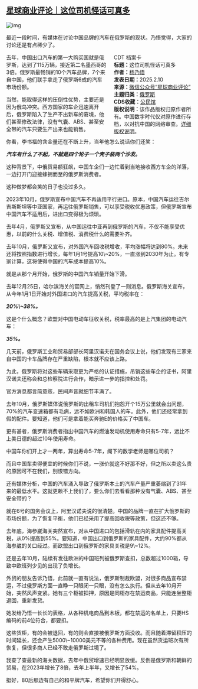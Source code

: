 <!--1739202877000-->
[星球商业评论｜这位司机怪话可真多](https://chinadigitaltimes.net/chinese/715736.html)
------

<p><img decoding="async" src="https://chinadigitaltimes.net/chinese/files/2025/02/post-715736-67aa210890ccd.png" alt="img"></p><p>最近一段时间，有媒体在讨论中国品牌的汽车在俄罗斯的现状。乃悟觉得，大家的讨论还是有点稀少了。</p><div style="width:42%;float:right;padding-left:20px;"><div class="su-spoiler su-spoiler-style-fancy su-spoiler-icon-chevron-circle" data-scroll-offset="0" data-anchor-in-url="no"><div class="su-spoiler-title" tabindex="0" role="button"><span class="su-spoiler-icon"></span>CDT 档案卡</div><div class="su-spoiler-content su-u-clearfix su-u-trim"><strong>标题：</strong>这位司机怪话可真多<br><strong>作者：</strong><a href="https://chinadigitaltimes.net/space/星球商业评论" target="_blank">杨乃悟</a><br><strong>发表日期：</strong>2025.2.10<br><strong>来源：</strong><a href="https://web.archive.org/web/https://mp.weixin.qq.com/s/gZWtZI4duPOJtOoNatUW-w" target="_blank">微信公众号“星球商业评论”</a><br><strong>主题归类：</strong><a href="https://chinadigitaltimes.net/space/俄罗斯" target="_blank">俄罗斯</a><br><strong>CDS收藏：</strong><a href="https://chinadigitaltimes.net/space/%E5%85%AC%E6%B0%91%E9%A6%86" target="_blank" rel="noopener">公民馆</a><br><strong>版权说明：</strong>该作品版权归原作者所有。中国数字时代仅对原作进行存档，以对抗中国的网络审查。<a href="https://chinadigitaltimes.net/chinese/copyright">详细版权说明</a>。</div></div></div><p>去年，中国出口汽车的第一大购买国就是俄罗斯，达到了115万辆，接近第二名墨西哥的3倍。俄罗斯最畅销的10个汽车品牌，7个来自中国，他们联手拿走了俄罗斯6成的汽车市场份额。</p><p>当然，能取得这样的压倒性优势，主要还是因为俄乌冲突。西方国家的车企迅速离开后，俄罗斯陷入了生产不出新车的窘境，他们甚至修改法律，没有气囊、ABS、甚至安全带的汽车只要生产出来也能销售。</p><p>你看，李书福的含金量还在不断上升，当年他怎么说话你们还笑：</p><p><em><strong>汽车有什么了不起，不就是四个轮子一个壳子装两个沙发。</strong></em></p><p>这种背景下，中俄贸易额狂飙，中国车企们一边忙着到当地接收西方车企的洋落，一边打开门迎接蜂拥而至的俄罗斯消费者。</p><p>这种做梦都会笑的日子也没过多久。</p><p>2023年10月，俄罗斯宣布中国汽车不再适用平行进口。原本，中国汽车运往吉尔吉斯斯坦等中亚国家，再运往俄罗斯销售，可以享受税收优惠政策，但俄罗斯宣布中国汽车不适用后，进出口变得极为烦琐。</p><p>去年4月，俄罗斯又宣布，从中国运往中亚再到俄罗斯的汽车，不仅不能享受优惠，以前的什么关税、增值税、消费税什么的需要补齐。</p><p>去年10月，俄罗斯又宣布，对外国汽车回收税增收，平均涨幅将达到80%。未来还将按照指数进行增长，每年1月1号提高10\~20%，一直涨到2030年为止。有专家计算，这将使得中国的汽车成本提高10%。</p><p>就是从那个月开始，俄罗斯的中国汽车销量开始下滑。</p><p>去年12月25日，哈尔滨海关的官网上，悄然刊登了一则消息。俄罗斯海关宣布，从今年1月1日开始对外国进口的汽车提高关税，平均税率在：</p><p><em><strong>20%\~38%。</strong></em></p><p>这是个什么概念？欧盟对中国电动车征收关税，税率最高的是上汽集团的电动汽车：</p><p><em><strong>35%。</strong></em></p><p>几天前，俄罗斯工业和贸易部部长阿里汉诺夫在国务会议上说，他们发现有三家来自中国的卡车品牌存在严重缺陷，根本就不应该上路。</p><p>为此，俄罗斯将对这些车辆采取更为严格的认证措施，吊销这些车企的证书，阿里汉诺夫还称会和总检察院进行合作，暗示进一步的指控和处罚。</p><p>官方消息都言简意赅，民间声音就细节丰满了。</p><p>去年10月，俄罗斯媒体说俄罗斯的出租车司机们抱怨开个15万公里就会出问题，70%的汽车变速箱都有毛病，远不如欧洲和韩国人的车。此外，他们还经常拿到假的配件。要知道，他们可是拿着能买奔驰E的价格买了中国车。</p><p>更有甚者，俄罗斯消费者指出中国汽车的燃油发动机使用寿命只有5-7年，远比不上美日德的超过10年使用寿命。</p><p>中国车你们开上才一两年，算出寿命5-7年，阁下的数学老师是哪位司机？</p><p>而且中国车卖得便宜的时候你们不说，一涨价就这不好那不好，但之所以卖这么贵的原因可不在我们，别恨错方向。</p><p>还有媒体分析，中国的汽车涌入导致了俄罗斯本土的汽车产量严重萎缩到了31年来的最低水平。这就更赖不上我们了，要么你们去看看那种没有气囊、ABS、甚至安全带的？</p><p>就在6号的国务会议上，阿里汉诺夫说的很清楚。中国的品牌一直在扩大俄罗斯的市场份额，为了恢复平衡，他们已经采用了提高回收税等政策，但这还不够。</p><p>去年底，海参崴海关突然宣布，对从中国进口的包括滑轨在内的家具配件提高关税，从0%提高到55%。要知道，中国出口到俄罗斯的家具配件，大约90%都从海参崴的关口经过。而欧盟出口到俄罗斯的家具关税是9\~12%。</p><p>还是去年10月，陆续有发往欧洲的中国班列被俄罗斯查扣，总数超过1000箱，导致中欧班列少见的出现了负增长。</p><p>外贸的朋友告诉乃悟，此前就一直有说法，俄罗斯制裁欧盟，对很多商品宣布禁运，不过俄罗斯方面一直睁一只眼闭一只眼，没有怎么执行。但从去年10月开始，突然风声变紧。她有三个柜被扣押，原因是同柜存在禁运商品，只能连坐整柜退回，重新发货。</p><p>她发给乃悟一长长的表格，从各种机电商品到木板，都在禁运的名单上，只要HS编码的前4位符合，都要扣。</p><p>这些货柜，有的会被退回，有的则会直接被俄罗斯方面没收。而且随着滞留积压的时间延长，还会产生5000\~10000美元不等的各种费用。现在虽然货运班次有所恢复，但很多商人已经不敢走俄罗斯过境了。</p><p>我查了查最新的海关数据，去年中俄贸增速已经明显放缓。反倒是俄罗斯和朝鲜的贸易，在2023年增长了8倍，去年上半年，又增长了54%。</p><p>挺好，80后那边有自己的和平牌汽车，希望你们开得舒心。</p><div class="addtoany_share_save_container addtoany_content addtoany_content_bottom"><div class="a2a_kit a2a_kit_size_32 addtoany_list" data-a2a-url="https://chinadigitaltimes.net/chinese/715736.html" data-a2a-title="星球商业评论｜这位司机怪话可真多"><a class="a2a_button_facebook" href="https://www.addtoany.com/add_to/facebook?linkurl=https%3A%2F%2Fchinadigitaltimes.net%2Fchinese%2F715736.html&amp;linkname=%E6%98%9F%E7%90%83%E5%95%86%E4%B8%9A%E8%AF%84%E8%AE%BA%EF%BD%9C%E8%BF%99%E4%BD%8D%E5%8F%B8%E6%9C%BA%E6%80%AA%E8%AF%9D%E5%8F%AF%E7%9C%9F%E5%A4%9A" title="Facebook" rel="nofollow noopener" target="_blank"></a><a class="a2a_button_twitter" href="https://www.addtoany.com/add_to/twitter?linkurl=https%3A%2F%2Fchinadigitaltimes.net%2Fchinese%2F715736.html&amp;linkname=%E6%98%9F%E7%90%83%E5%95%86%E4%B8%9A%E8%AF%84%E8%AE%BA%EF%BD%9C%E8%BF%99%E4%BD%8D%E5%8F%B8%E6%9C%BA%E6%80%AA%E8%AF%9D%E5%8F%AF%E7%9C%9F%E5%A4%9A" title="Twitter" rel="nofollow noopener" target="_blank"></a><a class="a2a_button_telegram" href="https://www.addtoany.com/add_to/telegram?linkurl=https%3A%2F%2Fchinadigitaltimes.net%2Fchinese%2F715736.html&amp;linkname=%E6%98%9F%E7%90%83%E5%95%86%E4%B8%9A%E8%AF%84%E8%AE%BA%EF%BD%9C%E8%BF%99%E4%BD%8D%E5%8F%B8%E6%9C%BA%E6%80%AA%E8%AF%9D%E5%8F%AF%E7%9C%9F%E5%A4%9A" title="Telegram" rel="nofollow noopener" target="_blank"></a><a class="a2a_button_reddit" href="https://www.addtoany.com/add_to/reddit?linkurl=https%3A%2F%2Fchinadigitaltimes.net%2Fchinese%2F715736.html&amp;linkname=%E6%98%9F%E7%90%83%E5%95%86%E4%B8%9A%E8%AF%84%E8%AE%BA%EF%BD%9C%E8%BF%99%E4%BD%8D%E5%8F%B8%E6%9C%BA%E6%80%AA%E8%AF%9D%E5%8F%AF%E7%9C%9F%E5%A4%9A" title="Reddit" rel="nofollow noopener" target="_blank"></a><a class="a2a_button_whatsapp" href="https://www.addtoany.com/add_to/whatsapp?linkurl=https%3A%2F%2Fchinadigitaltimes.net%2Fchinese%2F715736.html&amp;linkname=%E6%98%9F%E7%90%83%E5%95%86%E4%B8%9A%E8%AF%84%E8%AE%BA%EF%BD%9C%E8%BF%99%E4%BD%8D%E5%8F%B8%E6%9C%BA%E6%80%AA%E8%AF%9D%E5%8F%AF%E7%9C%9F%E5%A4%9A" title="WhatsApp" rel="nofollow noopener" target="_blank"></a><a class="a2a_button_email" href="https://www.addtoany.com/add_to/email?linkurl=https%3A%2F%2Fchinadigitaltimes.net%2Fchinese%2F715736.html&amp;linkname=%E6%98%9F%E7%90%83%E5%95%86%E4%B8%9A%E8%AF%84%E8%AE%BA%EF%BD%9C%E8%BF%99%E4%BD%8D%E5%8F%B8%E6%9C%BA%E6%80%AA%E8%AF%9D%E5%8F%AF%E7%9C%9F%E5%A4%9A" title="Email" rel="nofollow noopener" target="_blank"></a><a class="a2a_button_copy_link" href="https://www.addtoany.com/add_to/copy_link?linkurl=https%3A%2F%2Fchinadigitaltimes.net%2Fchinese%2F715736.html&amp;linkname=%E6%98%9F%E7%90%83%E5%95%86%E4%B8%9A%E8%AF%84%E8%AE%BA%EF%BD%9C%E8%BF%99%E4%BD%8D%E5%8F%B8%E6%9C%BA%E6%80%AA%E8%AF%9D%E5%8F%AF%E7%9C%9F%E5%A4%9A" title="Copy Link" rel="nofollow noopener" target="_blank"></a><a class="a2a_dd addtoany_share_save addtoany_share" href="https://www.addtoany.com/share"></a></div></div>

